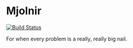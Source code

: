 # Mjolnir

[![Build Status](https://travis-ci.org/MikeInnes/Mjolnir.jl.svg?branch=master)](https://travis-ci.org/MikeInnes/Mjolnir.jl)

For when every problem is a really, really big nail.
